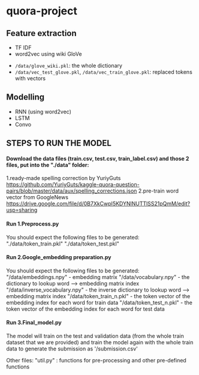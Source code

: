 # quora-project

## Feature extraction
  * TF IDF
  * word2vec using wiki GloVe
   - `/data/glove_wiki.pkl`: the whole dictionary
   - `/data/vec_test_glove.pkl`, `/data/vec_train_glove.pkl`: replaced tokens with vectors
  
## Modelling
  * RNN (using word2vec)
  * LSTM 
  * Convo
  
  
## STEPS TO RUN THE MODEL

#### Download the data files (train.csv, test.csv, train_label.csv) and those 2 files, put into the "./data" folder:
  1.ready-made spelling correction by YuriyGuts
  https://github.com/YuriyGuts/kaggle-quora-question-pairs/blob/master/data/aux/spelling_corrections.json
  2.pre-train word vector from GoogleNews
  https://drive.google.com/file/d/0B7XkCwpI5KDYNlNUTTlSS21pQmM/edit?usp=sharing

#### Run 1.Preprocess.py
  You should expect the following files to be generated:
	"./data/token_train.pkl"
	"./data/token_test.pkl"

#### Run 2.Google_embedding preparation.py 
  You should expect the following files to be generated:
	"/data/embeddings.npy" - embedding matrix
	"/data/vocabulary.npy" - the dictionary to lookup word --> embedding matrix index
	"/data/inverse_vocabulary.npy" - the inverse dictionary to lookup word --> embedding matrix index
	"/data/token_train_n.pkl" - the token vector of the embedding index for each word for train data
	"/data/token_test_n.pkl" - the token vector of the embedding index for each word for test data

#### Run 3.Final_model.py
  The model will train on the test and validation data (from the whole train dataset that we are provided) and
  train the model again with the whole train data to generate the submission as '/submission.csv'

Other files:
 "util.py" : functions for pre-processing and other pre-defined functions
